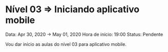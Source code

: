 # Nível 03 ⇒ Iniciando aplicativo mobile

Data: Apr 30, 2020 → May 01, 2020
Hora de início: 19:00
Status: Pendente

Vou dar início as aulas do nível 03 para aplicativo mobile.